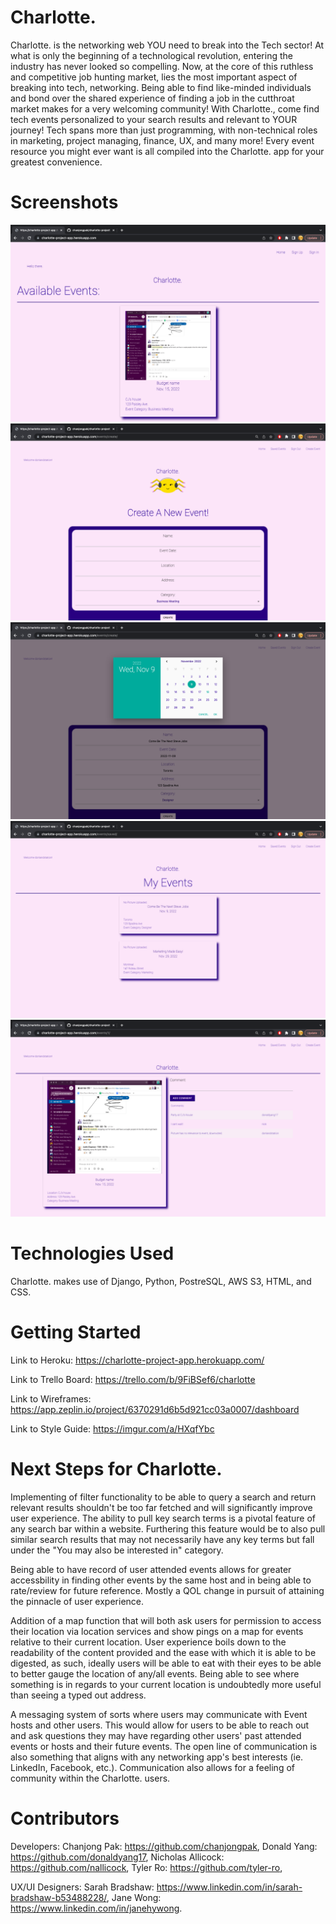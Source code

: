 # Charlotte.

Charlotte. is the networking web YOU need to break into the Tech sector! At what is only the beginning of a technological revolution, entering the industry has never looked so compelling. Now, at the core of this ruthless and competitive job hunting market, lies the most important aspect of breaking into tech, networking. Being able to find like-minded individuals and bond over the shared experience of finding a job in the cutthroat market makes for a very welcoming community! With Charlotte., come find tech events personalized to your search results and relevant to YOUR journey! Tech spans more than just programming, with non-technical roles in marketing, project managing, finance, UX, and many more! Every event resource you might ever want is all compiled into the Charlotte. app for your greatest convenience.

# Screenshots

<img src="./main_app/static/images/first.png/">
<img src="./main_app/static/images/second.png/">
<img src="./main_app/static/images/third.png/">
<img src="./main_app/static/images/fourth.png/">
<img src="./main_app/static/images/fifth.png/">

# Technologies Used

Charlotte. makes use of Django, Python, PostreSQL, AWS S3, HTML, and CSS.

# Getting Started

Link to Heroku: https://charlotte-project-app.herokuapp.com/

Link to Trello Board: https://trello.com/b/9FiBSef6/charlotte

Link to Wireframes: https://app.zeplin.io/project/6370291d6b5d921cc03a0007/dashboard

Link to Style Guide: https://imgur.com/a/HXqfYbc

# Next Steps for Charlotte.

Implementing of filter functionality to be able to query a search and return relevant results shouldn't be too far fetched and will significantly improve user experience. The ability to pull key search terms is a pivotal feature of any search bar within a website. Furthering this feature would be to also pull similar search results that may not necessarily have any key terms but fall under the "You may also be interested in" category.

Being able to have record of user attended events allows for greater accessbility in finding other events by the same host and in being able to rate/review for future reference. Mostly a QOL change in pursuit of attaining the pinnacle of user experience.

Addition of a map function that will both ask users for permission to access their location via location services and show pings on a map for events relative to their current location. User experience boils down to the readability of the content provided and the ease with which it is able to be digested, as such, ideally users will be able to eat with their eyes to be able to better gauge the location of any/all events. Being able to see where something is in regards to your current location is undoubtedly more useful than seeing a typed out address.

A messaging system of sorts where users may communicate with Event hosts and other users. This would allow for users to be able to reach out and ask questions they may have regarding other users' past attended events or hosts and their future events. The open line of communication is also something that aligns with any networking app's best interests (ie. LinkedIn, Facebook, etc.). Communication also allows for a feeling of community within the Charlotte. users.

# Contributors

Developers:
Chanjong Pak: https://github.com/chanjongpak,
Donald Yang: https://github.com/donaldyang17,
Nicholas Allicock: https://github.com/nallicock,
Tyler Ro: https://github.com/tyler-ro,

UX/UI Designers:
Sarah Bradshaw: https://www.linkedin.com/in/sarah-bradshaw-b53488228/,
Jane Wong: https://www.linkedin.com/in/janehywong.

